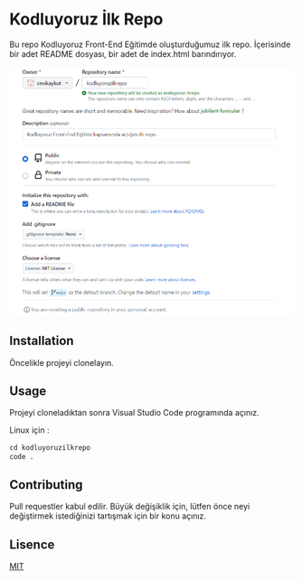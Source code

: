 # Kodluyoruz İlk Repo

Bu repo Kodluyoruz Front-End Eğitimde oluşturduğumuz ilk repo. İçerisinde bir adet README dosyası, bir adet de index.html barındırıyor.

![resim](https://github.com/cevikaykut/kodluyoruzilkrepo/blob/main/img/ProjeResim.png)

## Installation

Öncelikle projeyi clonelayın.

 [](https://github.com/cevikaykut/kodluyoruzilkrepo.git)

## Usage

Projeyi cloneladıktan sonra Visual Studio Code programında açınız. 

Linux için :


``` 
cd kodluyoruzilkrepo
code .

```

## Contributing

Pull requestler kabul edilir. Büyük değişiklik için, lütfen önce neyi değiştirmek istediğinizi tartışmak için bir konu açınız. 

## Lisence 

[MIT](https://choosealicense.com/licenses/mit/)